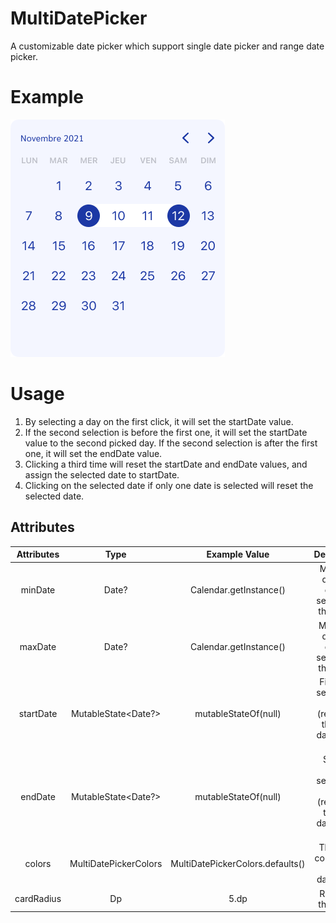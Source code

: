 # MultiDatePicker

A customizable date picker which support single date picker and range date picker.

# Example

![Basis](./doc/multiDatePicker.png)

# Usage

1. By selecting a day on the first click, it will set the startDate value.
2. If the second selection is before the first one, it will set the startDate value to the second picked day. 
If the second selection is after the first one, it will set the endDate value.
3. Clicking a third time will reset the startDate and endDate values, and assign the selected date to startDate.
4. Clicking on the selected date if only one date is selected will reset the selected date.

## Attributes
| Attributes  |         Type          |          Example Value           |                              Description                              |
|:-----------:|:---------------------:|:--------------------------------:|:---------------------------------------------------------------------:|
|   minDate   |         Date?         |      Calendar.getInstance()      |            Minimum day that can be selected in the picker             |
|   maxDate   |         Date?         |      Calendar.getInstance()      |            Maximum day that can be selected in the picker             |
|  startDate  |  MutableState<Date?>  |       mutableStateOf(null)       | First date selected in picker (represent the start date of the range) |
|   endDate   |  MutableState<Date?>  |       mutableStateOf(null)       | Second date selected in picker (represent the end date of the range)  |
|   colors    | MultiDatePickerColors | MultiDatePickerColors.defaults() |                Theme of colors used by the datePicker                 |
| cardRadius  |          Dp           |               5.dp               |                         Radius of the picker                          |